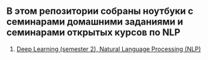 ## В этом репозитории собраны ноутбуки с семинарами домашними заданиями и семинарами открытых курсов по NLP
1. [Deep Learning (semester 2), Natural Language Processing (NLP)](https://github.com/sergeevgithub/NLP/tree/main/DLS)
